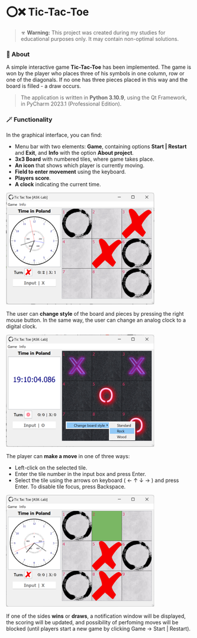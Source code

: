 # ⭕❌ Tic-Tac-Toe

> ☣ **Warning:** This project was created during my studies for educational purposes only. It may contain non-optimal solutions.

### 📝 About

A simple interactive game **Tic-Tac-Toe** has been implemented. The game is won by the player who places three of his symbols in one column, row or one of the diagonals. If no one has three pieces placed in this way and the board is filled - a draw occurs. 

> The application is written in **Python 3.10.9**, using the Qt Framework, in PyCharm 2023.1 (Professional Edition).

### 🪄 Functionality

In the graphical interface, you can find:
- Menu bar with two elements: **Game**, containing options **Start | Restart** and **Exit**, and **Info** with the option **About project**.
- **3x3 Board** with numbered tiles, where game takes place.
- **An icon** that shows which player is currently moving.
- **Field to enter movement** using the keyboard.
- **Players score**.
- **A clock** indicating the current time.

<img src="/_readme-img/1-main.png?raw=true 'Main window'" width="400">

The user can **change style** of the board and pieces by pressing the right mouse button. In the same way, the user can change an analog clock to a digital clock.

<img src="/_readme-img/2-style.png?raw=true 'Style'" width="400">

The player can **make a move** in one of three ways:
- Left-click on the selected tile.
- Enter the tile number in the input box and press Enter.
- Select the tile using the arrows on keyboard ( ← ↑ ↓ → ) and press Enter. To disable tile focus, press Backspace.

<img src="/_readme-img/3-focus.png?raw=true 'Focused tile'" width="400">

If one of the sides **wins** or **draws**, a notification window will be displayed, the scoring will be updated, and possibility of perfoming moves will be blocked (until players start a new game by clicking Game -> Start | Restart).
